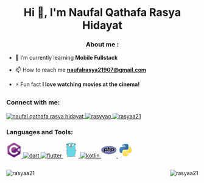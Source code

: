 <h1 align="center">Hi 👋, I'm Naufal Qathafa Rasya Hidayat</h1>
<h3 align="center">About me :</h3>

- 🌱 I’m currently learning **Mobile Fullstack**

- 📫 How to reach me **naufalrasya21907@gmail.com**

- ⚡ Fun fact **I love watching movies at the cinema!**

<h3 align="left">Connect with me:</h3>
<p align="left">
  <a href="https://linkedin.com/in/naufal qathafa rasya hidayat" target="blank">
    <img align="center" src="https://raw.githubusercontent.com/rahuldkjain/github-profile-readme-generator/master/src/images/icons/Social/linked-in-alt.svg" alt="naufal qathafa rasya hidayat" height="30" width="40" />
  </a>
  <a href="https://instagram.com/rasyyao" target="blank">
    <img align="center" src="https://raw.githubusercontent.com/rahuldkjain/github-profile-readme-generator/master/src/images/icons/Social/instagram.svg" alt="rasyyao" height="30" width="40" />
  </a>
  <a href="https://www.leetcode.com/rasyaa21" target="blank">
    <img align="center" src="https://raw.githubusercontent.com/rahuldkjain/github-profile-readme-generator/master/src/images/icons/Social/leet-code.svg" alt="rasyaa21" height="30" width="40" />
  </a>
</p>

<h3 align="left">Languages and Tools:</h3>
<p align="left">
  <a href="https://www.w3schools.com/cs/" target="_blank" rel="noreferrer">
    <img src="https://raw.githubusercontent.com/devicons/devicon/master/icons/csharp/csharp-original.svg" alt="csharp" width="40" height="40"/>
  </a>
  <a href="https://dart.dev" target="_blank" rel="noreferrer">
    <img src="https://www.vectorlogo.zone/logos/dartlang/dartlang-icon.svg" alt="dart" width="40" height="40"/>
  </a>
  <a href="https://flutter.dev" target="_blank" rel="noreferrer">
    <img src="https://www.vectorlogo.zone/logos/flutterio/flutterio-icon.svg" alt="flutter" width="40" height="40"/>
  </a>
  <a href="https://golang.org" target="_blank" rel="noreferrer">
    <img src="https://raw.githubusercontent.com/devicons/devicon/master/icons/go/go-original.svg" alt="go" width="40" height="40"/>
  </a>
  <a href="https://kotlinlang.org" target="_blank" rel="noreferrer">
    <img src="https://www.vectorlogo.zone/logos/kotlinlang/kotlinlang-icon.svg" alt="kotlin" width="40" height="40"/>
  </a>
  <a href="https://www.php.net" target="_blank" rel="noreferrer">
    <img src="https://raw.githubusercontent.com/devicons/devicon/master/icons/php/php-original.svg" alt="php" width="40" height="40"/>
  </a>
  <a href="https://www.python.org" target="_blank" rel="noreferrer">
    <img src="https://raw.githubusercontent.com/devicons/devicon/master/icons/python/python-original.svg" alt="python" width="40" height="40"/>
  </a>
</p>

<div style="display: flex; justify-content: space-between; align-items: center;">
  <p><img align="center" src="https://github-readme-stats.vercel.app/api/top-langs?username=rasyaa21&show_icons=true&theme=onedark&locale=en&layout=compact" alt="rasyaa21" /></p>
  <p><img align="center" src="https://github-readme-streak-stats.herokuapp.com/?user=rasyaa21&theme=dark" alt="rasyaa21" /></p>
</div>
